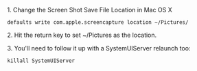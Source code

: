 1\. Change the Screen Shot Save File Location in Mac OS X

```
defaults write com.apple.screencapture location ~/Pictures/
```

2\. Hit the return key to set ~/Pictures as the location.

3\. You'll need to follow it up with a SystemUIServer relaunch too:

```
killall SystemUIServer
```
